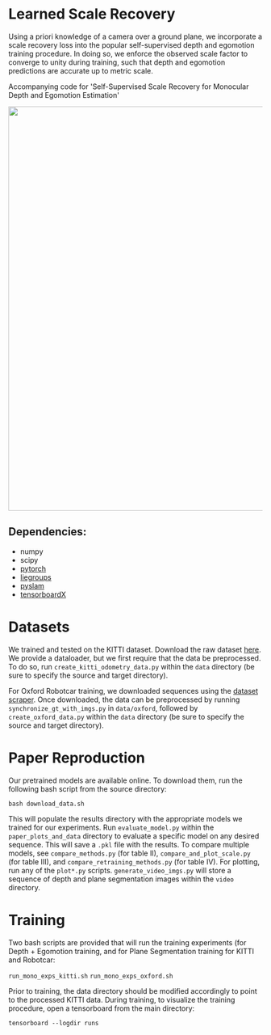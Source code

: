 # Learned Scale Recovery
Using a priori knowledge of a camera over a ground plane, we incorporate a scale recovery loss into the popular self-supervised depth and egomotion training procedure. In doing so, we enforce the observed scale factor to converge to unity during training, such that depth and egomotion predictions are accurate up to metric scale.

Accompanying code for 'Self-Supervised Scale Recovery for Monocular Depth and Egomotion Estimation'

<img src="https://github.com/utiasSTARS/learned_scale_recovery/blob/master/data/loss-diagram.png" width="800px"/>


## Dependencies:
* numpy
* scipy
* [pytorch](https://pytorch.org/) 
* [liegroups](https://github.com/utiasSTARS/liegroups)
* [pyslam](https://github.com/utiasSTARS/pyslam)
* [tensorboardX](https://github.com/lanpa/tensorboardX)

# Datasets

We trained and tested on the KITTI dataset. Download the raw dataset [here](http://www.cvlibs.net/datasets/kitti/raw_data.php). We provide a dataloader, but we first require that the data be preprocessed. To do so, run `create_kitti_odometry_data.py` within the `data` directory (be sure to specify the source and target directory). 

For Oxford Robotcar training, we downloaded sequences using the [dataset scraper](https://github.com/mttgdd/RobotCarDataset-Scraper). Once downloaded, the data can be preprocessed by running `synchronize_gt_with_imgs.py` in `data/oxford`, followed by `create_oxford_data.py` within the `data` directory (be sure to specify the source and target directory).

# Paper Reproduction

Our pretrained models are available online. To download them, run the following bash script from the source directory:

```
bash download_data.sh
```

This will populate the results directory with the appropriate models we trained for our experiments. Run `evaluate_model.py` within the `paper_plots_and_data` directory to evaluate a specific model on any desired sequence. This will save a `.pkl` file with the results. To compare multiple models, see `compare_methods.py` (for table II), `compare_and_plot_scale.py` (for table III), and `compare_retraining_methods.py` (for table IV). For plotting, run any of the `plot*.py` scripts. `generate_video_imgs.py` will store a sequence of depth and plane segmentation images within the `video` directory.


# Training

Two bash scripts are provided that will run the training experiments (for Depth + Egomotion training, and for Plane Segmentation training for KITTI and Robotcar: 

`run_mono_exps_kitti.sh`
`run_mono_exps_oxford.sh`

Prior to training, the data directory should be modified accordingly to point to the processed KITTI data. During training, to visualize the training procedure, open a tensorboard from the main directory:

`tensorboard --logdir runs` 
